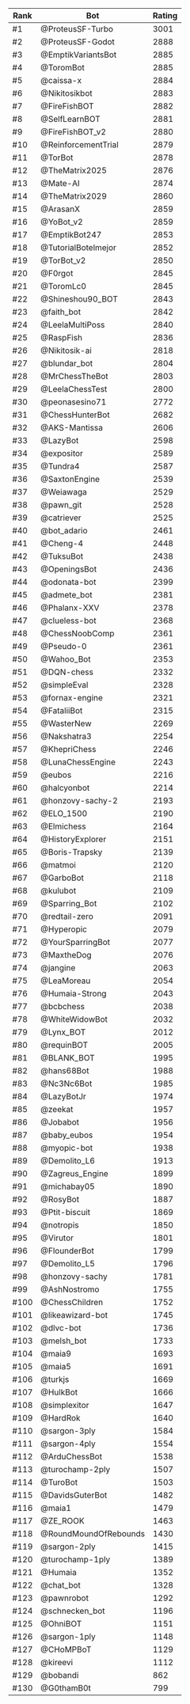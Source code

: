 Rank|Bot|Rating
---|---|---
#1|@ProteusSF-Turbo|3001
#2|@ProteusSF-Godot|2888
#3|@EmptikVariantsBot|2885
#4|@ToromBot|2885
#5|@caissa-x|2884
#6|@Nikitosikbot|2883
#7|@FireFishBOT|2882
#8|@SelfLearnBOT|2881
#9|@FireFishBOT_v2|2880
#10|@ReinforcementTrial|2879
#11|@TorBot|2878
#12|@TheMatrix2025|2876
#13|@Mate-AI|2874
#14|@TheMatrix2029|2860
#15|@ArasanX|2859
#16|@YoBot_v2|2859
#17|@EmptikBot247|2853
#18|@TutorialBotelmejor|2852
#19|@TorBot_v2|2850
#20|@F0rgot|2845
#21|@ToromLc0|2845
#22|@Shineshou90_BOT|2843
#23|@faith_bot|2842
#24|@LeelaMultiPoss|2840
#25|@RaspFish|2836
#26|@Nikitosik-ai|2818
#27|@blundar_bot|2804
#28|@MrChessTheBot|2803
#29|@LeelaChessTest|2800
#30|@peonasesino71|2772
#31|@ChessHunterBot|2682
#32|@AKS-Mantissa|2606
#33|@LazyBot|2598
#34|@expositor|2589
#35|@Tundra4|2587
#36|@SaxtonEngine|2539
#37|@Weiawaga|2529
#38|@pawn_git|2528
#39|@catriever|2525
#40|@bot_adario|2461
#41|@Cheng-4|2448
#42|@TuksuBot|2438
#43|@OpeningsBot|2436
#44|@odonata-bot|2399
#45|@admete_bot|2381
#46|@Phalanx-XXV|2378
#47|@clueless-bot|2368
#48|@ChessNoobComp|2361
#49|@Pseudo-0|2361
#50|@Wahoo_Bot|2353
#51|@DQN-chess|2332
#52|@simpleEval|2328
#53|@fornax-engine|2321
#54|@FataliiBot|2315
#55|@WasterNew|2269
#56|@Nakshatra3|2254
#57|@KhepriChess|2246
#58|@LunaChessEngine|2243
#59|@eubos|2216
#60|@halcyonbot|2214
#61|@honzovy-sachy-2|2193
#62|@ELO_1500|2190
#63|@Elmichess|2164
#64|@HistoryExplorer|2151
#65|@Boris-Trapsky|2139
#66|@matmoi|2120
#67|@GarboBot|2118
#68|@kulubot|2109
#69|@Sparring_Bot|2102
#70|@redtail-zero|2091
#71|@Hyperopic|2079
#72|@YourSparringBot|2077
#73|@MaxtheDog|2076
#74|@jangine|2063
#75|@LeaMoreau|2054
#76|@Humaia-Strong|2043
#77|@bcbchess|2038
#78|@WhiteWidowBot|2032
#79|@Lynx_BOT|2012
#80|@requinBOT|2005
#81|@BLANK_BOT|1995
#82|@hans68Bot|1988
#83|@Nc3Nc6Bot|1985
#84|@LazyBotJr|1974
#85|@zeekat|1957
#86|@Jobabot|1956
#87|@baby_eubos|1954
#88|@myopic-bot|1938
#89|@Demolito_L6|1913
#90|@Zagreus_Engine|1899
#91|@michabay05|1890
#92|@RosyBot|1887
#93|@Ptit-biscuit|1869
#94|@notropis|1850
#95|@Virutor|1801
#96|@FlounderBot|1799
#97|@Demolito_L5|1796
#98|@honzovy-sachy|1781
#99|@AshNostromo|1755
#100|@ChessChildren|1752
#101|@likeawizard-bot|1745
#102|@dlvc-bot|1736
#103|@melsh_bot|1733
#104|@maia9|1693
#105|@maia5|1691
#106|@turkjs|1669
#107|@HulkBot|1666
#108|@simplexitor|1647
#109|@HardRok|1640
#110|@sargon-3ply|1584
#111|@sargon-4ply|1554
#112|@ArduChessBot|1538
#113|@turochamp-2ply|1507
#114|@TuroBot|1503
#115|@DavidsGuterBot|1482
#116|@maia1|1479
#117|@ZE_ROOK|1463
#118|@RoundMoundOfRebounds|1430
#119|@sargon-2ply|1415
#120|@turochamp-1ply|1389
#121|@Humaia|1352
#122|@chat_bot|1328
#123|@pawnrobot|1292
#124|@schnecken_bot|1196
#125|@OhniBOT|1151
#126|@sargon-1ply|1148
#127|@CHoMPBoT|1129
#128|@kireevi|1112
#129|@bobandi|862
#130|@G0thamB0t|799
